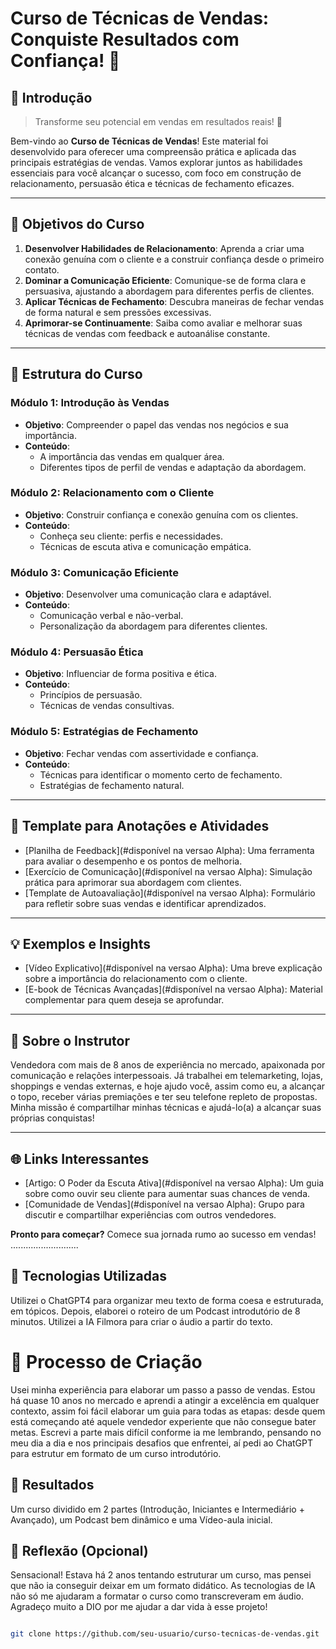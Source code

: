# Curso de Técnicas de Vendas: Conquiste Resultados com Confiança! 💼

## 🚀 Introdução

> Transforme seu potencial em vendas em resultados reais! 🌟

Bem-vindo ao **Curso de Técnicas de Vendas**! Este material foi desenvolvido para oferecer uma compreensão prática e aplicada das principais estratégias de vendas. Vamos explorar juntos as habilidades essenciais para você alcançar o sucesso, com foco em construção de relacionamento, persuasão ética e técnicas de fechamento eficazes.

---

## 🎯 Objetivos do Curso

1. **Desenvolver Habilidades de Relacionamento**: Aprenda a criar uma conexão genuína com o cliente e a construir confiança desde o primeiro contato.
2. **Dominar a Comunicação Eficiente**: Comunique-se de forma clara e persuasiva, ajustando a abordagem para diferentes perfis de clientes.
3. **Aplicar Técnicas de Fechamento**: Descubra maneiras de fechar vendas de forma natural e sem pressões excessivas.
4. **Aprimorar-se Continuamente**: Saiba como avaliar e melhorar suas técnicas de vendas com feedback e autoanálise constante.

---

## 📘 Estrutura do Curso

### Módulo 1: Introdução às Vendas
- **Objetivo**: Compreender o papel das vendas nos negócios e sua importância.
- **Conteúdo**:
  - A importância das vendas em qualquer área.
  - Diferentes tipos de perfil de vendas e adaptação da abordagem.

### Módulo 2: Relacionamento com o Cliente
- **Objetivo**: Construir confiança e conexão genuína com os clientes.
- **Conteúdo**:
  - Conheça seu cliente: perfis e necessidades.
  - Técnicas de escuta ativa e comunicação empática.

### Módulo 3: Comunicação Eficiente
- **Objetivo**: Desenvolver uma comunicação clara e adaptável.
- **Conteúdo**:
  - Comunicação verbal e não-verbal.
  - Personalização da abordagem para diferentes clientes.

### Módulo 4: Persuasão Ética
- **Objetivo**: Influenciar de forma positiva e ética.
- **Conteúdo**:
  - Princípios de persuasão.
  - Técnicas de vendas consultivas.

### Módulo 5: Estratégias de Fechamento
- **Objetivo**: Fechar vendas com assertividade e confiança.
- **Conteúdo**:
  - Técnicas para identificar o momento certo de fechamento.
  - Estratégias de fechamento natural.

---

## 📝 Template para Anotações e Atividades

- [Planilha de Feedback](#disponível na versao Alpha): Uma ferramenta para avaliar o desempenho e os pontos de melhoria.
- [Exercício de Comunicação](#disponível na versao Alpha): Simulação prática para aprimorar sua abordagem com clientes.
- [Template de Autoavaliação](#disponível na versao Alpha): Formulário para refletir sobre suas vendas e identificar aprendizados.

---

## 💡 Exemplos e Insights

- [Vídeo Explicativo](#disponível na versao Alpha): Uma breve explicação sobre a importância do relacionamento com o cliente.
- [E-book de Técnicas Avançadas](#disponível na versao Alpha): Material complementar para quem deseja se aprofundar.

---

## 👤 Sobre o Instrutor

Vendedora com mais de 8 anos de experiência no mercado, apaixonada por comunicação e relações interpessoais. Já trabalhei em telemarketing, lojas, shoppings e vendas externas, e hoje ajudo você, assim como eu, a alcançar o topo, receber várias premiações e ter seu telefone repleto de propostas. Minha missão é compartilhar minhas técnicas e ajudá-lo(a) a alcançar suas próprias conquistas!

---

## 🌐 Links Interessantes

- [Artigo: O Poder da Escuta Ativa](#disponível na versao Alpha): Um guia sobre como ouvir seu cliente para aumentar suas chances de venda.
- [Comunidade de Vendas](#disponível na versao Alpha): Grupo para discutir e compartilhar experiências com outros vendedores.


**Pronto para começar?** Comece sua jornada rumo ao sucesso em vendas!  
........................... 



## 🤖 Tecnologias Utilizadas
Utilizei o ChatGPT4 para organizar meu texto de forma coesa e estruturada, em tópicos. Depois, elaborei o roteiro de um Podcast introdutório de 8 minutos. Utilizei a IA Filmora para criar o áudio a partir do texto.

# 🧐 Processo de Criação
Usei minha experiência para elaborar um passo a passo de vendas. Estou há quase 10 anos no mercado e aprendi a atingir a excelência em qualquer contexto, assim foi fácil elaborar um guia para todas as etapas: desde quem está começando até aquele vendedor experiente que não consegue bater metas. Escrevi a parte mais difícil conforme ia me lembrando, pensando no meu dia a dia e nos principais desafios que enfrentei, aí pedi ao ChatGPT para estrutur em formato de um curso introdutório.

## 🚀 Resultados
Um curso dividido em 2 partes (Introdução, Iniciantes e Intermediário + Avançado), um Podcast bem dinâmico e uma Vídeo-aula inicial.

## 💭 Reflexão (Opcional)
Sensacional! Estava há 2 anos tentando estruturar um curso, mas pensei que não ia conseguir deixar em um formato didático. As tecnologias de IA não só me ajudaram a formatar o curso como transcreveram em áudio. Agradeço muito a DIO por me ajudar a dar vida à esse projeto!


```bash

git clone https://github.com/seu-usuario/curso-tecnicas-de-vendas.git
